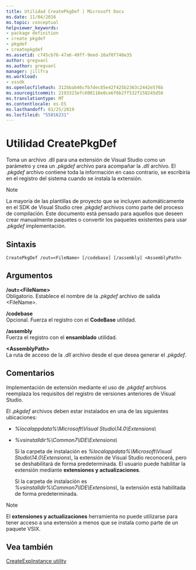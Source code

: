 ```yaml
---
title: Utilidad CreatePkgDef | Microsoft Docs
ms.date: 11/04/2016
ms.topic: conceptual
helpviewer_keywords:
- package definition
- create pkgdef
- pkgdef
- createpkgdef
ms.assetid: c745cb76-47a6-49ff-9eed-16af0f748e35
author: gregvanl
ms.author: gregvanl
manager: jillfra
ms.workload:
- vssdk
ms.openlocfilehash: 312bbab46cfb7dec85e42f425b2363c2442e576b
ms.sourcegitcommit: 2193323efc608118e0ce6f6b2ff532f158245d56
ms.translationtype: MT
ms.contentlocale: es-ES
ms.lasthandoff: 01/25/2019
ms.locfileid: "55016231"
---
```

# <a name="createpkgdef-utility"></a>Utilidad CreatePkgDef
Toma un archivo .dll para una extensión de Visual Studio como un parámetro y crea un *.pkgdef* archivo para acompañar la *.dll* archivo. El *.pkgdef* archivo contiene toda la información en caso contrario, se escribiría en el registro del sistema cuando se instala la extensión.  
  
> [!NOTE]
>  La mayoría de las plantillas de proyecto que se incluyen automáticamente en el SDK de Visual Studio cree *.pkgdef* archivos como parte del proceso de compilación. Este documento está pensado para aquellos que deseen crear manualmente paquetes o convertir los paquetes existentes para usar *.pkgdef* implementación.  
  
## <a name="syntax"></a>Sintaxis  
  
```  
CreatePkgDef /out=<FileName> [/codebase] [/assembly] <AssemblyPath>  
```  
  
## <a name="arguments"></a>Argumentos  
 **/out=&lt;FileName&gt;**  
 Obligatorio. Establece el nombre de la *.pkgdef* archivo de salida &lt;FileName&gt;.  
  
 **/codebase**  
 Opcional. Fuerza el registro con el **CodeBase** utilidad.  
  
 **/assembly**  
 Fuerza el registro con el **ensamblado** utilidad.  
  
 **&lt;AssemblyPath&gt;**  
 La ruta de acceso de la *.dll* archivo desde el que desea generar el *.pkgdef*.  
  
## <a name="remarks"></a>Comentarios  
 Implementación de extensión mediante el uso de *.pkgdef* archivos reemplaza los requisitos del registro de versiones anteriores de Visual Studio.  
  
 El *.pkgdef* archivos deben estar instalados en una de las siguientes ubicaciones: 

- *%localappdata%\Microsoft\Visual Studio\14.0\Extensions\\* 
 
- *%vsinstalldir%\Common7\IDE\Extensions\\*
    
  Si la carpeta de instalación es *%localappdata%\Microsoft\Visual Studio\14.0\Extensions\\*, la extensión de Visual Studio reconocerá, pero se deshabilitará de forma predeterminada. El usuario puede habilitar la extensión mediante **extensiones y actualizaciones**. 
   
  Si la carpeta de instalación es *%vsinstalldir%\Common7\IDE\Extensions\\*, la extensión está habilitada de forma predeterminada.  
  
> [!NOTE]
>  El **extensiones y actualizaciones** herramienta no puede utilizarse para tener acceso a una extensión a menos que se instala como parte de un paquete VSIX.  
  
## <a name="see-also"></a>Vea también  
 [CreateExpInstance utility](../../extensibility/internals/createexpinstance-utility.md)